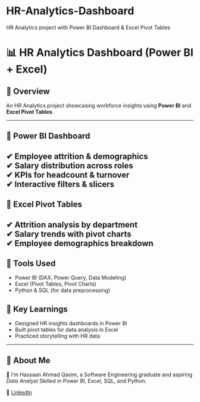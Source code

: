 # HR-Analytics-Dashboard
HR Analytics project with Power BI Dashboard &amp; Excel Pivot Tables
# 📊 HR Analytics Dashboard (Power BI + Excel)

## 🔹 Overview
An HR Analytics project showcasing workforce insights using **Power BI** and **Excel Pivot Tables**.

---
## 🔹 Power BI Dashboard

✔ Employee attrition & demographics  
✔ Salary distribution across roles  
✔ KPIs for headcount & turnover  
✔ Interactive filters & slicers  
---

## 🔹 Excel Pivot Tables

✔ Attrition analysis by department  
✔ Salary trends with pivot charts  
✔ Employee demographics breakdown  
---

## 🔹 Tools Used
- Power BI (DAX, Power Query, Data Modeling)  
- Excel (Pivot Tables, Pivot Charts)  
- Python & SQL (for data preprocessing)  


## 🔹 Key Learnings
- Designed HR insights dashboards in Power BI  
- Built pivot tables for data analysis in Excel  
- Practiced storytelling with HR data  

---

## 🔹 About Me
👋 I’m Hassaan Ahmad Qasim, a Software Engineering graduate and aspiring *Data Analyst*
Skilled in Power BI, Excel, SQL, and Python.  

🔗 [LinkedIn](https://www.linkedin.com/in/hassaan234)  

